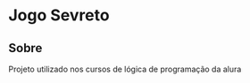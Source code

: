 <h1>Jogo Sevreto</h1>

<h2>Sobre</h2>

<p>Projeto utilizado nos cursos de lógica de programação da 
alura</p>
